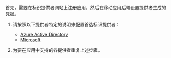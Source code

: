 首先，需要在标识提供者网站上注册应用，然后在移动应用后端设置提供者生成的凭据。

1. 请按照以下提供者特定的说明来配置首选标识提供者：

    + [Azure Active Directory](../articles/app-service-mobile/app-service-mobile-how-to-configure-active-directory-authentication.md)
    + [Microsoft](../articles/app-service-mobile/app-service-mobile-how-to-configure-microsoft-authentication.md)

2. 为要在应用中支持的各提供者重复上述步骤。

<!-- URLs. -->
[Azure portal]: https://portal.azure.cn/

<!---HONumber=Mooncake_0919_2016-->